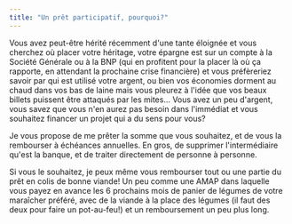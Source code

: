 ```yaml
---
title: "Un prêt participatif, pourquoi?"
---
```


Vous avez peut-être hérité récemment d'une tante éloignée et vous cherchez où
placer votre héritage, votre épargne est sur un compte à la Société Générale ou
à la BNP (qui en profitent pour la placer là où ça rapporte, en attendant la
prochaine crise financière) et vous préfèreriez savoir par qui est utilisé
votre argent, ou bien vos économies dorment au chaud dans vos bas de laine mais
vous pleurez à l'idée que vos beaux billets puissent être attaqués par les
mites... Vous avez un peu d'argent, vous savez que vous n'en aurez pas besoin
dans l'immédiat et vous souhaitez financer un projet qui a du sens pour vous?

Je vous propose de me prêter la somme que vous souhaitez, et de vous la
rembourser à échéances annuelles. En gros, de supprimer l'intermédiaire qu'est
la banque, et de traiter directement de personne à personne.

Si vous le souhaitez, je peux même vous rembourser tout ou une partie du prêt
en colis de bonne viande! Un peu comme une AMAP dans laquelle vous payez en
avance les 6 prochains mois de panier de légumes de votre maraîcher préféré,
avec de la viande à la place des légumes (il faut des deux pour faire un
pot-au-feu!) et un remboursement un peu plus long.

